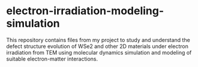 # electron-irradiation-modeling-simulation

This repository contains files from my project to study and understand the defect structure evolution of WSe2 and other 2D materials under electron irradiation from TEM using molecular dynamics simulation and modeling of suitable electron-matter interactions.
